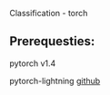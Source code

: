 Classification - torch

## Prerequesties:
pytorch v1.4

pytorch-lightning [github](https://github.com/PyTorchLightning/pytorch-lightning)
